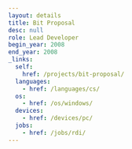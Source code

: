```yaml
---
layout: details
title: Bit Proposal
desc: null
role: Lead Developer
begin_year: 2008
end_year: 2008
_links:
  self:
    href: /projects/bit-proposal/
  languages:
    - href: /languages/cs/
  os:
    - href: /os/windows/
  devices:
    - href: /devices/pc/
  jobs:
    - href: /jobs/rdi/
---
```


